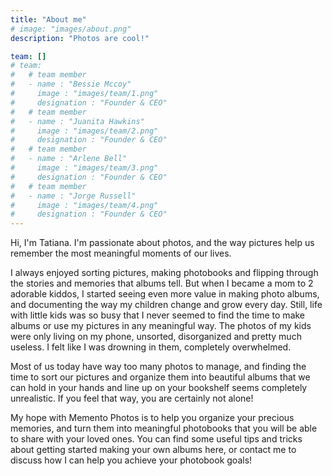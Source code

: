 ```yaml
---
title: "About me"
# image: "images/about.png"
description: "Photos are cool!"

team: []
# team:
#   # team member
#   - name : "Bessie Mccoy"
#     image : "images/team/1.png"
#     designation : "Founder & CEO"
#   # team member
#   - name : "Juanita Hawkins"
#     image : "images/team/2.png"
#     designation : "Founder & CEO"
#   # team member
#   - name : "Arlene Bell"
#     image : "images/team/3.png"
#     designation : "Founder & CEO"
#   # team member
#   - name : "Jorge Russell"
#     image : "images/team/4.png"
#     designation : "Founder & CEO"
---
```



Hi, I'm Tatiana. I'm passionate about photos, and the way pictures help us remember
the most meaningful moments of our lives.

I always enjoyed sorting pictures, making photobooks and flipping through the stories
and memories that albums tell. But when I became a mom to 2 adorable kiddos, I started
seeing even more value in making photo albums, and documenting the way my children
change and grow every day.
Still, life with little kids was so busy that I never seemed to find the time to make
albums or use my pictures in any meaningful way. The photos of my kids were only living
on my phone, unsorted, disorganized and pretty much useless. I felt like I was drowning
in them, completely overwhelmed.

Most of us today have way too many photos to manage, and finding the time to sort our
pictures and organize them into beautiful albums that we can hold in your hands and
line up on your bookshelf seems completely unrealistic.
If you feel that way, you are certainly not alone!

My hope with Memento Photos is to help you organize your precious memories, and turn
them into meaningful photobooks that you will be able to share with your loved ones.
You can find some useful tips and tricks about getting started making your own albums
here, or contact me to discuss how I can help you achieve your photobook goals!
